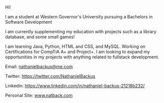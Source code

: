 Hi!

I am a student at Western Governor's University pursuing a Bachelors in Software Development

I am currently supplementing my education with projects such as a library database, and some small games!

I am learning Java, Python, HTML and CSS, and MySQL.
Working on Certifications for CompTiA A+ and Project+.
I am looking to expand my opportunities in my projects with anything related to fullstack development.

Email: nathanielbackus@me.com

Twitter: https://twitter.com/NathanielBackus

Linkedin: https://www.linkedin.com/in/nathaniel-backus-21218b232/

Personal Site: www.natback.com



